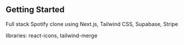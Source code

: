 ## Getting Started

Full stack Spotify clone using Next.js, Tailwind CSS, Supabase, Stripe

libraries: react-icons, tailwind-merge
